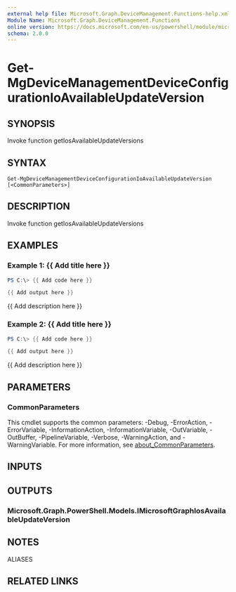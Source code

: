 ```yaml
---
external help file: Microsoft.Graph.DeviceManagement.Functions-help.xml
Module Name: Microsoft.Graph.DeviceManagement.Functions
online version: https://docs.microsoft.com/en-us/powershell/module/microsoft.graph.devicemanagement.functions/get-mgdevicemanagementdeviceconfigurationioavailableupdateversion
schema: 2.0.0
---
```


# Get-MgDeviceManagementDeviceConfigurationIoAvailableUpdateVersion

## SYNOPSIS
Invoke function getIosAvailableUpdateVersions

## SYNTAX

```
Get-MgDeviceManagementDeviceConfigurationIoAvailableUpdateVersion [<CommonParameters>]
```

## DESCRIPTION
Invoke function getIosAvailableUpdateVersions

## EXAMPLES

### Example 1: {{ Add title here }}
```powershell
PS C:\> {{ Add code here }}

{{ Add output here }}
```

{{ Add description here }}

### Example 2: {{ Add title here }}
```powershell
PS C:\> {{ Add code here }}

{{ Add output here }}
```

{{ Add description here }}

## PARAMETERS

### CommonParameters
This cmdlet supports the common parameters: -Debug, -ErrorAction, -ErrorVariable, -InformationAction, -InformationVariable, -OutVariable, -OutBuffer, -PipelineVariable, -Verbose, -WarningAction, and -WarningVariable. For more information, see [about_CommonParameters](http://go.microsoft.com/fwlink/?LinkID=113216).

## INPUTS

## OUTPUTS

### Microsoft.Graph.PowerShell.Models.IMicrosoftGraphIosAvailableUpdateVersion
## NOTES

ALIASES

## RELATED LINKS
